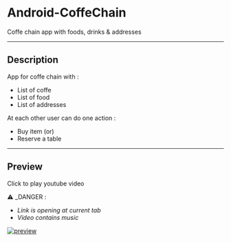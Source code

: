 # Android-CoffeChain

Coffe chain app with foods, drinks &amp; addresses

----

## Description

App for coffe chain with :

- List of coffe
- List of food
- List of addresses

At each other user can do one action : 

- Buy item (or)
- Reserve a table

----

## Preview

Click to play youtube video

⚠️ _DANGER : 

- _Link is opening at current tab_ 
- _Video contains music_

<!-- [![preview](http://img.youtube.com/vi/3p9TaTaHV4Q/0.jpg)](http://www.youtube.com/watch?v=3p9TaTaHV4Q "https://raw.githubusercontent.com/andybeardness/Android-CoffeChain/main/imgs/preview.jpg") -->

<a href="http://www.youtube.com/watch?v=3p9TaTaHV4Q" title="https://raw.githubusercontent.com/andybeardness/Android-CoffeChain/main/imgs/preview.jpg" rel="nofollow" target="_blank">
	<img src="https://camo.githubusercontent.com/40a413d3ef23d0aae1b8d69d8355c9d6f52da4d0f736de3177f1175ec9784c5e/687474703a2f2f696d672e796f75747562652e636f6d2f76692f33703954615461485634512f302e6a7067" alt="preview" data-canonical-src="http://img.youtube.com/vi/3p9TaTaHV4Q/0.jpg" style="max-width:100%;">
</a>